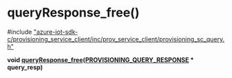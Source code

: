 # queryResponse_free()

\#include ["azure-iot-sdk-c/provisioning_service_client/inc/prov_service_client/provisioning_sc_query.h"](../iot-c-ref-provisioning-sc-query-h.md)  

**void [queryResponse_free](#provisioning__sc__query_8h_1a36ae562350d9546b4f73fc63d34ccb36)([PROVISIONING_QUERY_RESPONSE](#struct_p_r_o_v_i_s_i_o_n_i_n_g___q_u_e_r_y___r_e_s_p_o_n_s_e) * query_resp)**

